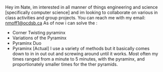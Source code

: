 Hey im Nate, im interested in all manner of things engineering and science [specifically computer science] and im looking to collaborate on various in class activities and group projects. You can reach me with my email: nmoff1@ocdsb.ca
As of now i can solve the :
- Corner Twisting pyraminx
- Variations of the Pyraminx
- Pyraminx Duo
- Pyraminx [Actual]
I use a variety of methods but it basically comes down to in in out out and screwing around until it works.
Most often my times ranged from a minute to 5 minutes, with the pyraminx,  and proportionately smaller times for the ther pyramids.
